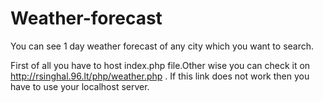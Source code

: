 # Weather-forecast
You can see 1 day weather forecast of any city which you want to search.

First of all you have to host index.php file.Other wise you can check it on http://rsinghal.96.lt/php/weather.php .
If this link does not work then you have to use your localhost server.
